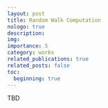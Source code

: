 ```yaml
---
layout: post
title: Random Walk Computation
nologo: true
description: 
img: 
importance: 5
category: works
related_publications: true
related_posts: false
toc:
  beginning: true
---
```


TBD